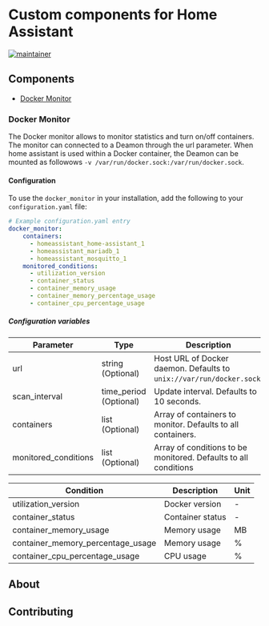 # Custom components for Home Assistant

[![maintainer](https://img.shields.io/badge/maintainer-Sander%20Huisman%20-blue.svg?style=for-the-badge)](https://github.com/Sanderhuisman)

## Components

* [Docker Monitor](#docker_monitor)

### Docker Monitor <a name="docker_monitor"></a>

The Docker monitor allows to monitor statistics and turn on/off containers. The monitor can connected to a Deamon through the url parameter. When home assistant is used within a Docker container, the Deamon can be mounted as followows `-v /var/run/docker.sock:/var/run/docker.sock`.

#### Configuration

To use the `docker_monitor` in your installation, add the following to your `configuration.yaml` file:

```yaml
# Example configuration.yaml entry
docker_monitor:
    containers:
      - homeassistant_home-assistant_1
      - homeassistant_mariadb_1
      - homeassistant_mosquitto_1
    monitored_conditions:
      - utilization_version
      - container_status
      - container_memory_usage
      - container_memory_percentage_usage
      - container_cpu_percentage_usage
```

##### Configuration variables

| Parameter            | Type                     | Description                                                           |
| -------------------- | ------------------------ | --------------------------------------------------------------------- |
| url                  | string       (Optional)  | Host URL of Docker daemon. Defaults to `unix://var/run/docker.sock`.  |
| scan_interval        | time_period  (Optional)  | Update interval. Defaults to 10 seconds.                              |
| containers           | list         (Optional)  | Array of containers to monitor. Defaults to all containers.           |
| monitored_conditions | list         (Optional)  | Array of conditions to be monitored. Defaults to all conditions       |

| Condition                         | Description           | Unit  |
| --------------------------------- | --------------------- | ----- |
| utilization_version               | Docker version        | -     |
| container_status                  | Container status      | -     |
| container_memory_usage            | Memory usage          | MB    |
| container_memory_percentage_usage | Memory usage          | %     |
| container_cpu_percentage_usage    | CPU usage             | %     |

## About

## Contributing
